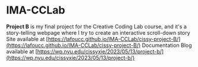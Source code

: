 # IMA-CCLab

**Project B** is my final project for the Creative Coding Lab course, and it's a story-telling webpage where I try to create an interactive scroll-down story
Site available at [https://lafoucc.github.io/IMA-CCLab/cissy-project-B/](https://lafoucc.github.io/IMA-CCLab/cissy-project-B/)
Documentation Blog available at [https://wp.nyu.edu/cissyxie/2023/05/13/project-b/](https://wp.nyu.edu/cissyxie/2023/05/13/project-b/)
